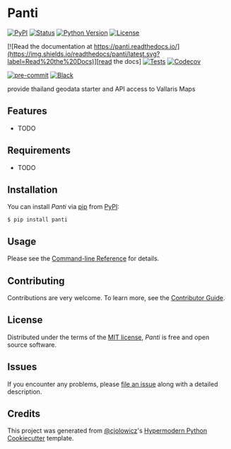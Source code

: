 # Panti

[![PyPI](https://img.shields.io/pypi/v/panti.svg)][pypi_]
[![Status](https://img.shields.io/pypi/status/panti.svg)][status]
[![Python Version](https://img.shields.io/pypi/pyversions/panti)][python version]
[![License](https://img.shields.io/pypi/l/panti)][license]

[![Read the documentation at https://panti.readthedocs.io/](https://img.shields.io/readthedocs/panti/latest.svg?label=Read%20the%20Docs)][read the docs]
[![Tests](https://github.com/wasdee/panti/workflows/Tests/badge.svg)][tests]
[![Codecov](https://codecov.io/gh/wasdee/panti/branch/main/graph/badge.svg)][codecov]

[![pre-commit](https://img.shields.io/badge/pre--commit-enabled-brightgreen?logo=pre-commit&logoColor=white)][pre-commit]
[![Black](https://img.shields.io/badge/code%20style-black-000000.svg)][black]

[pypi_]: https://pypi.org/project/panti/
[status]: https://pypi.org/project/panti/
[python version]: https://pypi.org/project/panti
[read the docs]: https://panti.readthedocs.io/
[tests]: https://github.com/wasdee/panti/actions?workflow=Tests
[codecov]: https://app.codecov.io/gh/wasdee/panti
[pre-commit]: https://github.com/pre-commit/pre-commit
[black]: https://github.com/psf/black

provide thailand geodata starter and API access to Vallaris Maps

## Features

- TODO

## Requirements

- TODO

## Installation

You can install _Panti_ via [pip] from [PyPI]:

```console
$ pip install panti
```

## Usage

Please see the [Command-line Reference] for details.

## Contributing

Contributions are very welcome.
To learn more, see the [Contributor Guide].

## License

Distributed under the terms of the [MIT license][license],
_Panti_ is free and open source software.

## Issues

If you encounter any problems,
please [file an issue] along with a detailed description.

## Credits

This project was generated from [@cjolowicz]'s [Hypermodern Python Cookiecutter] template.

[@cjolowicz]: https://github.com/cjolowicz
[pypi]: https://pypi.org/
[hypermodern python cookiecutter]: https://github.com/cjolowicz/cookiecutter-hypermodern-python
[file an issue]: https://github.com/wasdee/panti/issues
[pip]: https://pip.pypa.io/

<!-- github-only -->

[license]: https://github.com/wasdee/panti/blob/main/LICENSE
[contributor guide]: https://github.com/wasdee/panti/blob/main/CONTRIBUTING.md
[command-line reference]: https://panti.readthedocs.io/en/latest/usage.html

